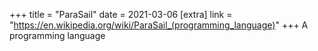 +++
title = "ParaSail"
date = 2021-03-06
[extra]
link = "https://en.wikipedia.org/wiki/ParaSail_(programming_language)"
+++
A programming language

